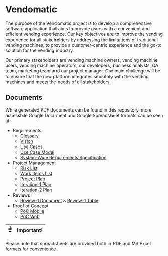 # Vendomatic

The purpose of the Vendomatic project is to develop a comprehensive software application that aims to provide users with a convenient and efficient vending experience. Our key objectives are to improve the vending experience for all stakeholders by addressing the limitations of traditional vending machines, to provide a customer-centric experience and the go-to solution for the vending industry. 

Our primary stakeholders are vending machine owners, vending machine users, vending machine operators, our developers, business analysts, QA team, marketing team and our project manager. Our main challenge will be to ensure that the new platform integrates smoothly with the vending machines and meets the needs of all stakeholders.


## Documents

While generated PDF documents can be found in this repository, more accessbile Google Document and Google Spreadsheet formats can be seen at:

- Requirements
    - [Glossary](https://docs.google.com/document/d/11AJ75-oXqZJ2DqENOdsAQ61q7wOJogg-9jAEJK0jnsE/edit?usp=share_link)
    - [Vision](https://docs.google.com/document/d/1cuMu6yOwk1iRxCpzbM2pGwcyrRZKbSJAi7eXXH5qIfI/edit?usp=sharing)
    - [Use Cases](https://docs.google.com/document/d/1Q7gqfN1utLfg5JPH6vEhfGzxZhLNpyyNcDogvd_HQTw/edit?usp=sharing)
    - [Use Case Model](https://docs.google.com/document/d/1r15lJkM6NL90Kb0fwV3MKRLn2hO050JhP4zbzq14bp0/edit?usp=sharing)
    - [System-Wide Requirements Specification](https://docs.google.com/document/d/1e7ZHuW4_TzkTi47vft9GD1bCZlHq-tBAG0mU9t7pBAs/edit?usp=sharing)
- Project Management
    - [Risk List](https://docs.google.com/spreadsheets/d/1S2DsuyySytuDmRWpKSQh_f58RgmIwyfph3KY0jH3eeE/edit?usp=sharing)
    - [Work Items List](https://docs.google.com/spreadsheets/d/1xIavQiiRKtXEmolsyFH4QNO1Zlhm8k4O2WHExVl_OhE/edit?usp=sharing)
    - [Project Plan](https://docs.google.com/document/d/1orQuZmR9fgpa3AVZ7ZPmvb5boDO6vh9fAp9kjB-VRxg/edit?usp=sharing)
    - [Iteration-1 Plan](https://docs.google.com/document/d/12Ac73UCY3f0AFP1ZU9dlDsOoaScrmBVxH1PeauEMEzY/edit?usp=sharing)
    - [Iteration-2 Plan](https://docs.google.com/document/d/1JurhBFf5WDo-6KieTZZLgvysaWeEHRyvDLdMsqUyMyc/edit?usp=sharing)
- Reviews
    - [Review-1 Document](https://docs.google.com/document/d/1uu5Dx1EZ227U97eNPkR9Dx-cwnrXwLYhHW6New6Zw98/edit?usp=sharing) & [Review-1 Table](https://docs.google.com/spreadsheets/d/1XFoFF7_ytJ1BzwCovkduKMhdRYrG55b1aroeXf8F0h0/edit?usp=share_link)
- Proof of Concept
    - [PoC Mobile](https://drive.google.com/file/d/1VtDSQOwPogjITndHNi_X9SEpseO484qP/view?usp=share_link)
    - [PoC Web](https://drive.google.com/file/d/1fcWosLGAhb3ZE9iqPazT-Xk2WVF5G3EL/view?usp=share_link)

| :point_up:    | Important! |
|---------------|:------------------------|

Please note that spreadsheets are provided both in PDF and MS Excel formats for convenience.
